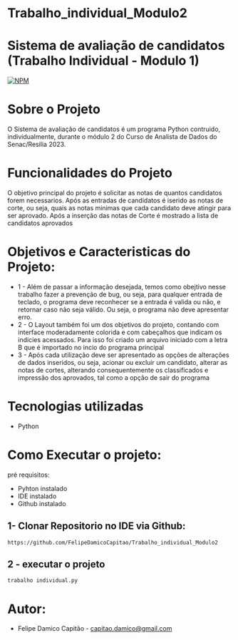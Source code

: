 # Trabalho_individual_Modulo2

# Sistema de avaliação de candidatos (Trabalho Individual - Modulo 1)
[![NPM](https://img.shields.io/npm/l/react)](https://github.com/FelipeDamicoCapitao/Trabalho_individual_Modulo2/blob/main/LICENSE)

# Sobre o Projeto
 O Sistema de avaliação de candidatos é um programa Python contruido, individualmente, durante o módulo 2 do Curso de Analista de Dados do Senac/Resilia 2023.

# Funcionalidades do Projeto
O objetivo principal do projeto é solicitar as notas de quantos candidatos forem necessarios. Após as entradas de candidatos é iserido as notas de corte, ou seja, quais as notas minimas que cada candidato deve atingir para ser aprovado. Após a inserção das notas de Corte é mostrado a lista de candidatos aprovados

# Objetivos e Caracteristicas do Projeto:
  - 1 - Além de passar a informação desejada, temos como obejtivo nesse trabalho fazer a prevenção de bug, ou seja, para qualquer entrada de teclado, o programa deve reconhecer se a entrada é valida ou não, e retornar caso não seja válido. Ou seja, o programa não deve apresentar erro.
  - 2 - O Layout também foi um dos objetivos do projeto, contando com interface moderadamente colorida e com cabeçalhos que indicam os indicies acessados. Para isso foi criado um arquivo iniciado com a letra B que é importado no incio do programa principal
  - 3 - Após cada utilização deve ser apresentado as opções de alterações de dados inseridos, ou seja, acionar ou excluir um candidato, alterar as notas de cortes, alterando consequentemente os classificados e impressão dos aprovados, tal como a opção de sair do programa
# Tecnologias utilizadas
 - Python

# Como Executar o projeto:
  pré requisitos:
   - Pyhton instalado
   - IDE instalado
   - Github instalado

  ## 1- Clonar Repositorio no IDE via Github:
    https://github.com/FelipeDamicoCapitao/Trabalho_individual_Modulo2

  ## 2 - executar o projeto
    trabalho individual.py

# Autor:

  - Felipe Damico Capitão - capitao.damico@gmail.com

 
